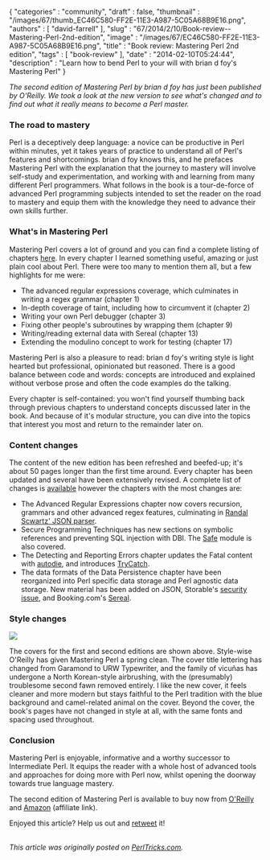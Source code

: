 {
   "categories" : "community",
   "draft" : false,
   "thumbnail" : "/images/67/thumb_EC46C580-FF2E-11E3-A987-5C05A68B9E16.png",
   "authors" : [
      "david-farrell"
   ],
   "slug" : "67/2014/2/10/Book-review--Mastering-Perl-2nd-edition",
   "image" : "/images/67/EC46C580-FF2E-11E3-A987-5C05A68B9E16.png",
   "title" : "Book review: Mastering Perl 2nd edition",
   "tags" : [
      "book-review"
   ],
   "date" : "2014-02-10T05:24:44",
   "description" : "Learn how to bend Perl to your will with brian d foy's Mastering Perl"
}


*The second edition of Mastering Perl by brian d foy has just been published by O'Reilly. We took a look at the new version to see what's changed and to find out what it really means to become a Perl master.*

### The road to mastery

Perl is a deceptively deep language: a novice can be productive in Perl within minutes, yet it takes years of practice to understand all of Perl's features and shortcomings. brian d foy knows this, and he prefaces Mastering Perl with the explanation that the journey to mastery will involve self-study and experimentation, and working with and learning from many different Perl programmers. What follows in the book is a tour-de-force of advanced Perl programming subjects intended to set the reader on the road to mastery and equip them with the knowledge they need to advance their own skills further.

### What's in Mastering Perl

Mastering Perl covers a lot of ground and you can find a complete listing of chapters [here](http://www.masteringperl.org/new-in-2e/). In every chapter I learned something useful, amazing or just plain cool about Perl. There were too many to mention them all, but a few highlights for me were:

-   The advanced regular expressions coverage, which culminates in writing a regex grammar (chapter 1)
-   In-depth coverage of taint, including how to circumvent it (chapter 2)
-   Writing your own Perl debugger (chapter 3)
-   Fixing other people's subroutines by wrapping them (chapter 9)
-   Writing/reading external data with Sereal (chapter 13)
-   Extending the modulino concept to work for testing (chapter 17)

Mastering Perl is also a pleasure to read: brian d foy's writing style is light hearted but professional, opinionated but reasoned. There is a good balance between code and words: concepts are introduced and explained without verbose prose and often the code examples do the talking.

Every chapter is self-contained: you won't find yourself thumbing back through previous chapters to understand concepts discussed later in the book. And because of it's modular structure, you can dive into the topics that interest you most and return to the remainder later on.

### Content changes

The content of the new edition has been refreshed and beefed-up; it's about 50 pages longer than the first time around. Every chapter has been updated and several have been extensively revised. A complete list of changes is [available](http://www.masteringperl.org/new-in-2e/) however the chapters with the most changes are:

-   The Advanced Regular Expressions chapter now covers recursion, grammars and other advanced regex features, culminating in [Randal Scwartz' JSON parser](http://www.perlmonks.org/?node_id=995856).
-   Secure Programming Techniques has new sections on symbolic references and preventing SQL injection with DBI. The [Safe](https://metacpan.org/pod/Safe) module is also covered.
-   The Detecting and Reporting Errors chapter updates the Fatal content with [autodie](https://metacpan.org/pod/autodie), and introduces [TryCatch](https://metacpan.org/pod/TryCatch).
-   The data formats of the Data Persistence chapter have been reorganized into Perl specific data storage and Perl agnostic data storage. New material has been added on JSON, Storable's [security issue](http://www.masteringperl.org/2012/12/the-storable-security-problem/), and Booking.com's [Sereal](https://metacpan.org/pod/Sereal).

### Style changes

![](/images/67/mastering_perl_first_second_cover.png)

The covers for the first and second editions are shown above. Style-wise O'Reilly has given Mastering Perl a spring clean. The cover title lettering has changed from Garamond to URW Typewriter, and the family of vicuñas has undergone a North Korean-style airbrushing, with the (presumably) troublesome second fawn removed entirely. I like the new cover, it feels cleaner and more modern but stays faithful to the Perl tradition with the blue background and camel-related animal on the cover. Beyond the cover, the book's pages have not changed in style at all, with the same fonts and spacing used throughout.

### Conclusion

Mastering Perl is enjoyable, informative and a worthy successor to Intermediate Perl. It equips the reader with a whole host of advanced tools and approaches for doing more with Perl now, whilst opening the doorway towards true language mastery.

The second edition of Mastering Perl is available to buy now from [O'Reilly](http://shop.oreilly.com/product/0636920012702.do?intcmp=il-prog-books-videos-cat-intsrch_perl_ct) and [Amazon](http://www.amazon.com/gp/product/144939311X/ref=as_li_qf_sp_asin_il_tl?ie=UTF8&camp=1789&creative=9325&creativeASIN=144939311X&linkCode=as2&tag=perltrickscom-20) (affiliate link).

Enjoyed this article? Help us out and [retweet](https://twitter.com/intent/tweet?original_referer=http%3A%2F%2Fperltricks.com%2Farticle%2F67%2F2014%2F2%2F10%2FBook-review-Mastering-Perl-2nd-edition&text=Book%20review%3A%20Mastering%20Perl%202nd%20edition&tw_p=tweetbutton&url=http%3A%2F%2Fperltricks.com%2Farticle%2F67%2F2014%2F2%2F10%2FBook-review-Mastering-Perl-2nd-edition&via=perltricks) it!

\
*This article was originally posted on [PerlTricks.com](http://perltricks.com).*
